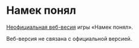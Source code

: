 # Намек понял

[Неофициальная веб-весия](https://takeahint.ru) игры «Намек понял». 

Веб-версия не связана с официальной версией.
